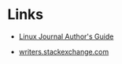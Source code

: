 Links
=====

* [Linux Journal Author's Guide](http://www.linuxjournal.com/author/authguide)

* [writers.stackexchange.com](http://writers.stackexchange.com/)
